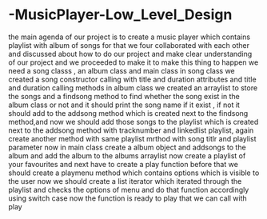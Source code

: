 # -MusicPlayer-Low_Level_Design

the main agenda of our project is to create a music player which contains playlist with album of songs
for that we four collaborated with each other and discussed about how to do our project and make clear understanding of our project and we proceeded to make it
to make this thing to happen we need a song classs , an album class and main class
in song class we created a song constructor calling with title and duration attributes and title and duration calling methods
in album class we created an arraylist to store the songs and a findsong method to find whether the song exist in the album class or not and it should print the song name if it exist , if not it should add to the addsong method which is created next to the findsong method,and now we should add those songs to the playlist which is created next to the addsong method with tracknumber and linkedlist playlist, again create another method with same playlist mrthod with song titlr and playlist parameter
now in main class create a album object and addsongs to the album and add the album to the albums arraylist
now create a playlist of your favourites and next have to create a play function
before that we should create a playmenu method which contains options which is visible to the user
now we should create a list iterator which iterated through the playlist and checks the options of menu and do that function accordingly using switch case
now the function is ready to play that we can call with play
